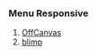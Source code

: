 ### Menu Responsive

1. [OffCanvas](http://offcanvas.vasilis.co/)
2. [blimp](https://www.blimp.gr/)
